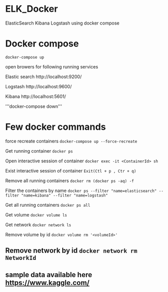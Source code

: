 # ELK_Docker
ElasticSearch Kibana Logstash using docker compose

# Docker compose 
```docker-compose up``` 

open browers for following running services 

Elastic search
http://localhost:9200/

Logstash
http://localhost:9600/

Kibana
http://localhost:5601/

'''docker-compose down''' 

# Few docker commands
force recreate containers
```docker-compose up --force-recreate```

Get running container 
```docker ps```

Open interactive session of container 
```docker exec -it <ContainerId> sh```

Exist interactive session of container
```Exit(Ctl + p , Ctr + q)```

Remove all running containers 
```docker rm (docker ps -aq) -f``` 

Filter the containers by name
```docker ps --filter "name=elasticsearch" --filter "name=kibana" --filter "name=logstash"```

Get all running containers
```docker ps all ```

Get volume 
```docker volume ls```

Get network 
```docker network ls```

Remove volume by id
```docker volume rm '<volumeId>'```

Remove network by id 
```docker network rm NetworkId```
----------------
sample data available here https://www.kaggle.com/
----------
